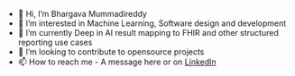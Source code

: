 - 👋 Hi, I’m Bhargava Mummadireddy
- 👀 I’m interested in Machine Learning, Software design and development
- 🌱 I’m currently Deep in AI result mapping to FHIR and other structured reporting use cases
- 💞️ I’m looking to contribute to opensource projects
- 📫 How to reach me - A message here or on [LinkedIn](https://www.linkedin.com/in/bhargavamummadireddy/)

<!---
kishoreinvits/kishoreinvits is a ✨ special ✨ repository because its `README.md` (this file) appears on your GitHub profile.
You can click the Preview link to take a look at your changes.
--->
